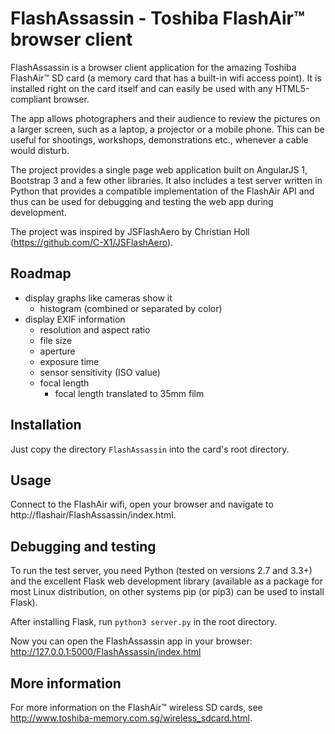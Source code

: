 # FlashAssassin - Toshiba FlashAir™ browser client


FlashAssassin is a browser client application for the amazing Toshiba
FlashAir™ SD card (a memory card that has a built-in wifi access point).
It is installed right on the card itself and can easily be used with any
HTML5-compliant browser.

The app allows photographers and their audience to review the pictures on a
larger screen, such as a laptop, a projector or a mobile phone. This can be
useful for shootings, workshops, demonstrations etc., whenever a cable would
disturb.

The project provides a single page web application built on AngularJS 1,
Bootstrap 3 and a few other libraries.
It also includes a test server written in Python that provides a compatible
implementation of the FlashAir API and thus can be used for debugging and
testing the web app during development.

The project was inspired by JSFlashAero by Christian Holl
(https://github.com/C-X1/JSFlashAero).


## Roadmap

  - display graphs like cameras show it
    - histogram (combined or separated by color)
  - display EXIF information
    - resolution and aspect ratio
    - file size
    - aperture
    - exposure time
    - sensor sensitivity (ISO value)
    - focal length
      - focal length translated to 35mm film


## Installation

Just copy the directory `FlashAssassin` into the card's root directory.


## Usage

Connect to the FlashAir wifi, open your browser and navigate to
http://flashair/FlashAssassin/index.html.


## Debugging and testing

To run the test server, you need Python (tested on versions 2.7 and 3.3+) and
the excellent Flask web development library (available as a package for most
Linux distribution, on other systems pip (or pip3) can be used to install
Flask).

After installing Flask, run `python3 server.py` in the root directory.

Now you can open the FlashAssassin app in your browser:
http://127.0.0.1:5000/FlashAssassin/index.html


## More information

For more information on the FlashAir™ wireless SD cards, see
http://www.toshiba-memory.com.sg/wireless_sdcard.html.

